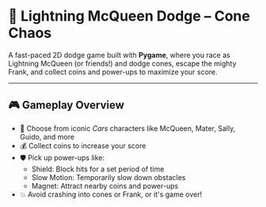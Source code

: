 # 🏁 Lightning McQueen Dodge – Cone Chaos

A fast-paced 2D dodge game built with **Pygame**, where you race as Lightning McQueen (or friends!) and dodge cones, escape the mighty Frank, and collect coins and power-ups to maximize your score.

---

## 🎮 Gameplay Overview

- 🚗 Choose from iconic *Cars* characters like McQueen, Mater, Sally, Guido, and more
- 💰 Collect coins to increase your score
- 🛡️ Pick up power-ups like:
  - Shield: Block hits for a set period of time
  - Slow Motion: Temporarily slow down obstacles
  - Magnet: Attract nearby coins and power-ups
- 💥 Avoid crashing into cones or Frank, or it's game over!


